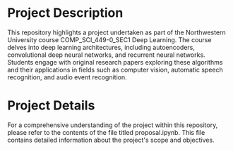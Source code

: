 
# Project Description
This repository highlights a project undertaken as part of the Northwestern University course COMP_SCI_449-0_SEC1 Deep Learning. The course delves into deep learning architectures, including autoencoders, convolutional deep neural networks, and recurrent neural networks. Students engage with original research papers exploring these algorithms and their applications in fields such as computer vision, automatic speech recognition, and audio event recognition.

# Project Details
For a comprehensive understanding of the project within this repository, please refer to the contents of the file titled proposal.ipynb. This file contains detailed information about the project's scope and objectives.
